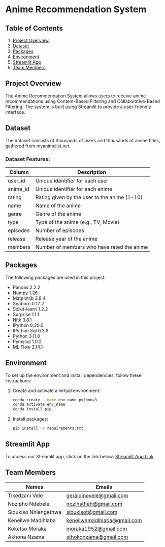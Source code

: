 # Anime Recommendation System

## Table of Contents
1. [Project Overview](#project-overview)
2. [Dataset](#dataset)
3. [Packages](#packages)
4. [Environment](#environment)
5. [Streamlit App](#streamlit-app)
6. [Team Members](#team-members)

## Project Overview
The Anime Recommendation System allows users to receive anime recommendations using Content-Based Filtering and Collaborative-Based Filtering. The system is built using Streamlit to provide a user-friendly interface.

## Dataset
The dataset consists of thousands of users and thousands of anime titles, gathered from myanimelist.net.

### Dataset Features:

| Column     | Description                                    |
|------------|------------------------------------------------|
| user_id    | Unique identifier for each user                |
| anime_id   | Unique identifier for each anime               |
| rating     | Rating given by the user to the anime (1-10)   |
| name       | Name of the anime                              |
| genre      | Genre of the anime                             |
| type       | Type of the anime (e.g., TV, Movie)            |
| episodes   | Number of episodes                             |
| release    | Release year of the anime                      |
| members    | Number of members who have rated the anime     |

## Packages
The following packages are used in this project:
- Pandas 2.2.2
- Numpy 1.26
- Matplotlib 3.8.4
- Seaborn 0.12.2
- Scikit-learn 1.2.2
- Surprise 1.1.1
- Nltk 3.8.1
- IPython 8.20.0
- IPython Sql 0.3.9
- Python 3.11.8
- Pymysql 1.0.2
- ML Flow 2.14.1

## Environment
To set up the environment and install dependencies, follow these instructions:

1. Create and activate a virtual environment:
    ```bash
    conda create --name env_name python=3
    conda activate env_name
    conda install pip
    ```

2. Install packages:
    ```bash
    pip install -r requirements.txt
    ```

## Streamlit App
To access our Streamlit app, click on the link below:
[Streamlit App Link](#)

## Team Members
| Names              | Emails                          |
|--------------------|---------------------------------|
| Tikedzani Vele     | geraldinevele@gmail.com         |
| Nozipho Ndebele    | nozihstheh@gmail.com            |
| Sibukiso Nhlengethwa | sibukisot@gmail.com          |
| Keneilwe Madihlaba | keneilwemadihlaba@gmail.com     |
| Koketso Moraka     | moraka1952@gmail.com            |
| Akhona Nzama       | sthokonzama@gmail.com           |
